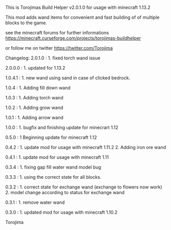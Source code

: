 This is Torojimas Build Helper v2.0.1.0 for usage with minecraft 1.13.2 

This mod adds wand items for convenient and fast building of of multiple blocks to the game. 

see the minecraft forums for further informations
https://minecraft.curseforge.com/projects/torojimas-buildhelper

or follow me on twitter https://twitter.com/Torojima

Changelog:
2.0.1.0 : 1. fixed torch wand issue

2.0.0.0 : 1. updated for 1.13.2

1.0.4.1 : 1. new wand using sand in case of clicked bedrock.

1.0.4 : 1. Adding fill down wand

1.0.3 : 1. Adding torch wand

1.0.2 : 1. Adding grow wand

1.0.1 : 1. Adding arrow wand

1.0.0 : 1. bugfix and finishing update for minecrart 1.12

0.5.0 : 1  Beginning update for minecraft 1.12

0.4.2 : 1. update mod for usage with minecraft 1.11.2
        2. Adding iron ore wand

0.4.1 : 1. update mod for usage with minecraft 1.11

0.3.4 : 1. fixing gap fill water wand model bug

0.3.3 : 1. using the correct state for all blocks.

0.3.2 : 1. correct state for exchange wand (exchange to flowers now work)
        2. model change according to status for exchange wand

0.3.1 : 1. remove water wand

0.3.0 : 1. updated mod for usage with minecraft 1.10.2

Torojima